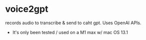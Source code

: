# voice2gpt
  records audio to transcribe & send to caht gpt. Uses OpenAI APIs.

- It's only been tested / used on a M1 max w/ mac OS 13.1

